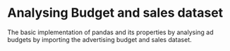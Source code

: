 # Analysing Budget and sales dataset
The basic implementation of pandas and its properties by analysing 
ad budgets by importing the advertising budget and sales dataset.
